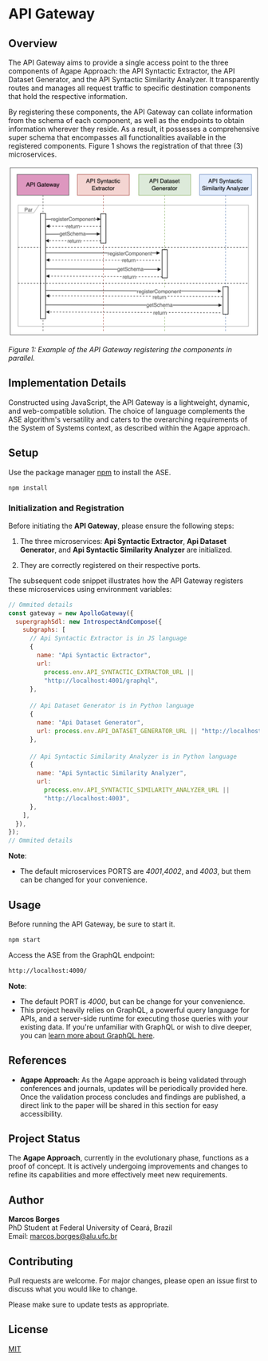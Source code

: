 # API Gateway

## Overview

The API Gateway aims to provide a single access point to the three components of Agape Approach: the API Syntactic Extractor, the API Dataset Generator, and the API Syntactic Similarity Analyzer. It transparently routes and manages all request traffic to specific destination components that hold the respective information.

By registering these components, the API Gateway can collate information from the schema of each component, as well as the endpoints to obtain information wherever they reside. As a result, it possesses a comprehensive super schema that encompasses all functionalities available in the registered components. Figure 1 shows the registration of that three (3) microservices.

![API Gateway Diagram](/images/api_gateway.png)

_Figure 1: Example of the API Gateway registering the components in parallel._

## Implementation Details

Constructed using JavaScript, the API Gateway is a lightweight, dynamic, and web-compatible solution. The choice of language complements the ASE algorithm's versatility and caters to the overarching requirements of the System of Systems context, as described within the Agape approach.

## Setup

Use the package manager [npm](https://www.npmjs.com) to install the ASE.

```bash
npm install
```

### Initialization and Registration

Before initiating the **API Gateway**, please ensure the following steps:

1. The three microservices: **Api Syntactic Extractor**, **Api Dataset Generator**, and **Api Syntactic Similarity Analyzer** are initialized.

2. They are correctly registered on their respective ports.

The subsequent code snippet illustrates how the API Gateway registers these microservices using environment variables:

```javascript
// Ommited details
const gateway = new ApolloGateway({
  supergraphSdl: new IntrospectAndCompose({
    subgraphs: [
      // Api Syntactic Extractor is in JS language
      {
        name: "Api Syntactic Extractor",
        url:
          process.env.API_SYNTACTIC_EXTRACTOR_URL ||
          "http://localhost:4001/graphql",
      },

      // Api Dataset Generator is in Python language
      {
        name: "Api Dataset Generator",
        url: process.env.API_DATASET_GENERATOR_URL || "http://localhost:4002",
      },

      // Api Syntactic Similarity Analyzer is in Python language
      {
        name: "Api Syntactic Similarity Analyzer",
        url:
          process.env.API_SYNTACTIC_SIMILARITY_ANALYZER_URL ||
          "http://localhost:4003",
      },
    ],
  }),
});
// Ommited details
```

**Note**:

- The default microservices PORTS are _4001_,_4002_, and _4003_, but them can be changed for your convenience.

## Usage

Before running the API Gateway, be sure to start it.

```bash
npm start
```

Access the ASE from the GraphQL endpoint:

```bash
http://localhost:4000/
```

**Note**:

- The default PORT is _4000_, but can be change for your convenience.
- This project heavily relies on GraphQL, a powerful query language for APIs, and a server-side runtime for executing those queries with your existing data. If you're unfamiliar with GraphQL or wish to dive deeper, you can [learn more about GraphQL here](https://graphql.org/).

## References

- **Agape Approach**: As the Agape approach is being validated through conferences and journals, updates will be periodically provided here. Once the validation process concludes and findings are published, a direct link to the paper will be shared in this section for easy accessibility.

## Project Status

The **Agape Approach**, currently in the evolutionary phase, functions as a proof of concept. It is actively undergoing improvements and changes to refine its capabilities and more effectively meet new requirements.

## Author

**Marcos Borges**  
PhD Student at Federal University of Ceará, Brazil  
Email: [marcos.borges@alu.ufc.br](mailto:marcos.borges@alu.ufc.br)

## Contributing

Pull requests are welcome. For major changes, please open an issue first to discuss what you would like to change.

Please make sure to update tests as appropriate.

## License

[MIT](https://choosealicense.com/licenses/mit/)
